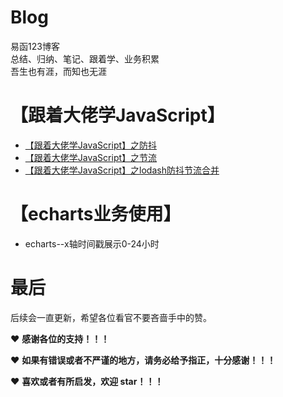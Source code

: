 # Blog
易函123博客  
总结、归纳、笔记、跟着学、业务积累  
吾生也有涯，而知也无涯  


# 【跟着大佬学JavaScript】
* [【跟着大佬学JavaScript】之防抖](https://github.com/yihan12/Blog/issues/1)   
* [【跟着大佬学JavaScript】之节流](https://github.com/yihan12/Blog/issues/2)    
* [【跟着大佬学JavaScript】之lodash防抖节流合并](https://github.com/yihan12/Blog/issues/3)

# 【echarts业务使用】
* echarts--x轴时间戳展示0-24小时

# 最后
后续会一直更新，希望各位看官不要吝啬手中的赞。

❤️ **感谢各位的支持！！！**

❤️ **如果有错误或者不严谨的地方，请务必给予指正，十分感谢！！！**

❤️ **喜欢或者有所启发，欢迎 star！！！**
